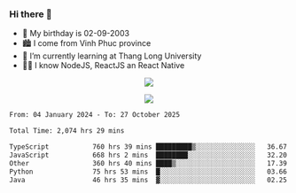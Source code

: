 ### Hi there 👋
- 🎂 My birthday is 02-09-2003
- 🏙️ I come from Vinh Phuc province
- 🌱 I’m currently learning at Thang Long University
- 🧑‍💻 I know NodeJS, ReactJS an React Native
<p align="center"><img src="https://github-readme-stats.vercel.app/api?username=tmquang0209&show_icons=true&theme=gradient"></p>
<p align="center"><img src="https://github-readme-stats.vercel.app/api/top-langs/?username=tmquang0209&hide=scss,css&langs_count=10"></p>
<!--START_SECTION:waka-->

```txt
From: 04 January 2024 - To: 27 October 2025

Total Time: 2,074 hrs 29 mins

TypeScript           760 hrs 39 mins █████████▒░░░░░░░░░░░░░░░   36.67 %
JavaScript           668 hrs 2 mins  ████████░░░░░░░░░░░░░░░░░   32.20 %
Other                360 hrs 40 mins ████▒░░░░░░░░░░░░░░░░░░░░   17.39 %
Python               75 hrs 53 mins  █░░░░░░░░░░░░░░░░░░░░░░░░   03.66 %
Java                 46 hrs 35 mins  ▓░░░░░░░░░░░░░░░░░░░░░░░░   02.25 %
```

<!--END_SECTION:waka-->
